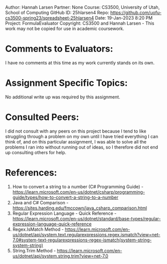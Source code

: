 ﻿Author:			Hannah Larsen
Partner:		  None
Course:			  CS3500, University of Utah, School of Computing
GitHub ID:		25hlarsen4
Repo:			    https://github.com/uofu-cs3500-spring23/spreadsheet-25hlarsen4
Date:			    19-Jan-2023 8:20 PM
Project:	  	FormulaEvaluator
Copyright:		CS3500 and Hannah Larsen - This work may not be copied for use in academic coursework.


# Comments to Evaluators:

I have no comments at this time as my work currently stands on its own.

# Assignment Specific Topics:

No additional write up was required by this assignment.

# Consulted Peers:

I did not consult with any peers on this project because I tend to like struggling through a problem on my
own until I have tried everything I can think of, and on this particular assignment, I was able to solve all the
problems I ran into without running out of ideas, so I therefore did not end up consulting others for help.

# References:

1. How to convert a string to a number (C# Programming Guide) - https://learn.microsoft.com/en-us/dotnet/csharp/programming-guide/types/how-to-convert-a-string-to-a-number
2. Java and C# Comparison - https://sites.harding.edu/fmccown/java_csharp_comparison.html
3. Regular Expression Language - Quick Reference - https://learn.microsoft.com/en-us/dotnet/standard/base-types/regular-expression-language-quick-reference
4. Regex.IsMatch Method - https://learn.microsoft.com/en-us/dotnet/api/system.text.regularexpressions.regex.ismatch?view=net-7.0#system-text-regularexpressions-regex-ismatch(system-string-system-string)
5. String.Trim Method - https://learn.microsoft.com/en-us/dotnet/api/system.string.trim?view=net-7.0
